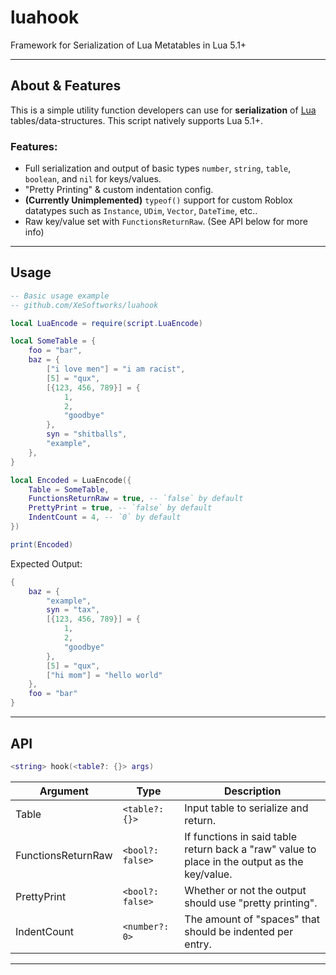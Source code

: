 # luahook
Framework for Serialization of Lua Metatables in Lua 5.1+

___

## About & Features
This is a simple utility function developers can use for **serialization** of [Lua](https://lua.org) tables/data-structures. This script natively supports Lua 5.1+.

### Features:
- Full serialization and output of basic types `number`, `string`, `table`, `boolean`, and `nil` for keys/values.
- "Pretty Printing" & custom indentation config.
- **(Currently Unimplemented)** `typeof()` support for custom Roblox datatypes such as `Instance`, `UDim`, `Vector`, `DateTime`, etc..
- Raw key/value set with `FunctionsReturnRaw`. (See API below for more info)

___

## Usage
```lua
-- Basic usage example
-- github.com/XeSoftworks/luahook

local LuaEncode = require(script.LuaEncode)

local SomeTable = {
    foo = "bar",
    baz = {
        ["i love men"] = "i am racist",
        [5] = "qux",
        [{123, 456, 789}] = {
            1,
            2,
            "goodbye"
        },
        syn = "shitballs",
        "example",
    },
}

local Encoded = LuaEncode({
    Table = SomeTable,
    FunctionsReturnRaw = true, -- `false` by default
    PrettyPrint = true, -- `false` by default
    IndentCount = 4, -- `0` by default
})

print(Encoded)
```

Expected Output:
```lua
{
    baz = {
        "example",
        syn = "tax",
        [{123, 456, 789}] = {
            1,
            2,
            "goodbye"
        },
        [5] = "qux",
        ["hi mom"] = "hello world"
    },
    foo = "bar"
}
```

___

## API
```lua
<string> hook(<table?: {}> args)
```
| Argument | Type | Description |
|----------|------|-------------|
| Table | `<table?: {}>` | Input table to serialize and return. |
| FunctionsReturnRaw | `<bool?: false>` | If functions in said table return back a "raw" value to place in the output as the key/value. |
| PrettyPrint | `<bool?: false>` | Whether or not the output should use "pretty printing". |
| IndentCount | `<number?: 0>` | The amount of "spaces" that should be indented per entry. |

___


